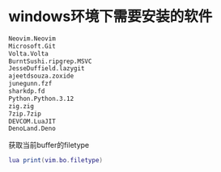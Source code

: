 # windows环境下需要安装的软件

```txt
Neovim.Neovim
Microsoft.Git
Volta.Volta
BurntSushi.ripgrep.MSVC
JesseDuffield.lazygit
ajeetdsouza.zoxide
junegunn.fzf
sharkdp.fd
Python.Python.3.12
zig.zig
7zip.7zip
DEVCOM.LuaJIT
DenoLand.Deno
```

获取当前buffer的filetype

```lua
lua print(vim.bo.filetype)
```
